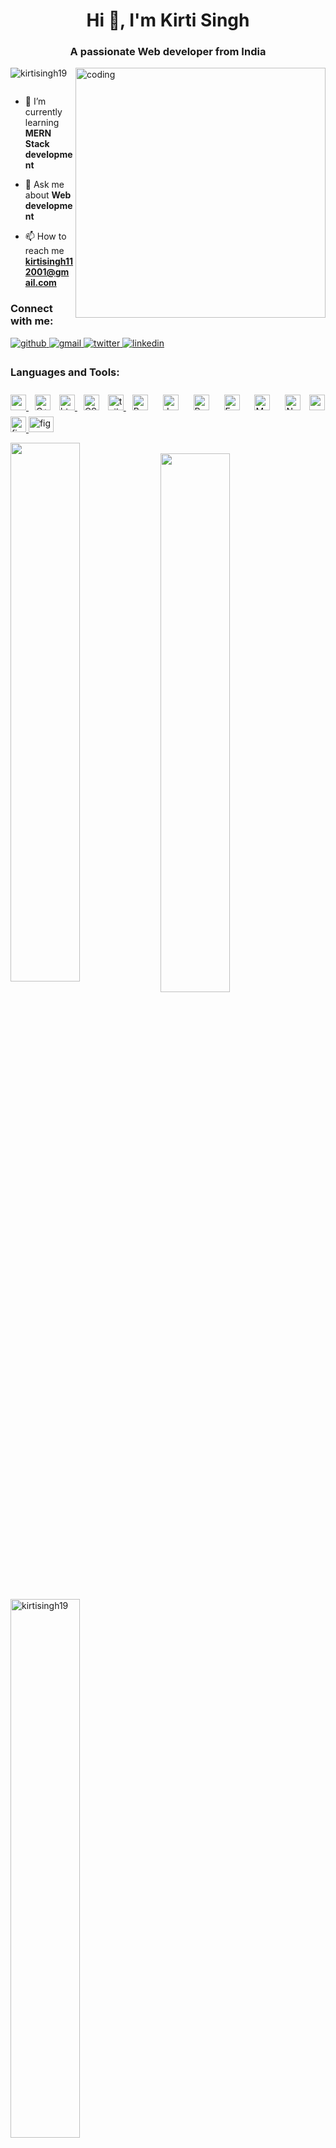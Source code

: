 <h1 align="center">Hi 👋, I'm Kirti Singh</h1>
<h3 align="center">A passionate Web developer from India</h3>
<img align="right" alt="coding" width="400"src="https://cdn.dribbble.com/users/331265/screenshots/2542587/gabi-d.gif">
<p align="left"> <img src="https://komarev.com/ghpvc/?username=kirtisingh19&label=Profile%20views&color=0e75b6&style=flat" alt="kirtisingh19" /> </p>

<p align="left"> <a href="https://twitter.com/" target="blank"><img src="https://img.shields.io/twitter/follow/?logo=twitter&style=for-the-badge" alt="" /></a> </p>

- 🌱 I’m currently learning **MERN Stack development**

- 💬 Ask me about **Web development**

- 📫 How to reach me **kirtisingh112001@gmail.com**

<h3 align="left"><b>Connect with me:</b></h3>
<div align="left">
<a href="https://github.com/kirtisingh19" target="_blank">
<img src=https://img.shields.io/badge/github-%2324292e.svg?&style=for-the-badge&logo=github&logoColor=white alt=github style="margin-bottom: 5px;" />
</a>
  <a href="" target="_blank">
<img src=https://img.shields.io/badge/Gmail-D14836?style=for-the-badge&logo=gmail&logoColor=white=for-the-badge&logo=gmail&logoColor=white alt=gmail style="margin-bottom: 5px;" />
</a>
<a href="https://twitter.com/KirtiSingh011" target="_blank">
<img src=https://img.shields.io/badge/twitter-%2300acee.svg?&style=for-the-badge&logo=twitter&logoColor=white alt=twitter style="margin-bottom: 5px;" />
</a>
<a href="https://www.linkedin.com/in/kirti-singh-a6236a234/" target="_blank">
<img src=https://img.shields.io/badge/linkedin-%231E77B5.svg?&style=for-the-badge&logo=linkedin&logoColor=white alt=linkedin style="margin-bottom: 5px;" />
</a>
</div>  


<h3 align="left"><b>Languages and Tools:</b></h3>
<p align="left">
 <a href="https://www.cprogramming.com/" target="_blank" rel="noreferrer"> <img src="https://img.shields.io/badge/C-00599C?style=for-the-badge&logo=c&logoColor=white" alt="c"  height="25"/> </a>
 <a href="https://www.cplusplus.com/" target="_blank"><img style="margin: 10px" src="https://img.shields.io/badge/C%2B%2B-00599C?style=for-the-badge&logo=c%2B%2B&logoColor=white" alt="C++" height="25" /></a>  
 <a href="https://www.w3.org/html/" target="_blank" rel="noreferrer"> <img src="https://img.shields.io/badge/HTML5-E34F26?style=for-the-badge&logo=html5&logoColor=white" alt="html5"  height="25"/> </a>
  <a href="https://www.w3schools.com/css/" target="_blank"><img style="margin: 10px" src="https://img.shields.io/badge/CSS3-1572B6?style=for-the-badge&logo=css3&logoColor=white" alt="CSS3" height="25" /></a> 
  <a href="https://tailwindcss.com/" target="_blank" rel="noreferrer"> <img src="https://img.shields.io/badge/Tailwind_CSS-38B2AC?style=for-the-badge&logo=tailwind-css&logoColor=white" alt="tailwind" height="25"/> </a> 
  <a href="https://getbootstrap.com/docs/3.4/javascript/" target="_blank"><img style="margin: 10px" src="https://img.shields.io/badge/Bootstrap-563D7C?style=for-the-badge&logo=bootstrap&logoColor=white" alt="Bootstrap" height="25" /></a>
  <a href="https://www.javascript.com/" target="_blank"><img style="margin: 10px" src="https://img.shields.io/badge/JavaScript-323330?style=for-the-badge&logo=javascript&logoColor=F7DF1E" alt="JavaScript" height="25" /></a>  
<a href="https://reactjs.org/" target="_blank"><img style="margin: 10px" src="https://img.shields.io/badge/React-20232A?style=for-the-badge&logo=react&logoColor=61DAFB" alt="React" height="25" /></a>  
<a href="https://expressjs.com/" target="_blank"><img style="margin: 10px" src="https://profilinator.rishav.dev/skills-assets/express-original-wordmark.svg" alt="Express.js" height="25" /></a>  
<a href="https://www.mongodb.com/" target="_blank"><img style="margin: 10px" src="https://img.shields.io/badge/MongoDB-4EA94B?style=for-the-badge&logo=mongodb&logoColor=white" alt="MongoDB" height="25" /></a>  
<a href="https://nodejs.org/" target="_blank"><img style="margin: 10px" src="https://img.shields.io/badge/Node.js-339933?style=for-the-badge&logo=nodedotjs&logoColor=white" alt="Node.js" height="25" /></a>  
<a href="https://postman.com" target="_blank" rel="noreferrer"> <img src="https://img.shields.io/badge/Postman-FF6C37?style=for-the-badge&logo=Postman&logoColor=white" alt="postman" height="25"/> </a>
<a href="https://www.figma.com/" target="_blank" rel="noreferrer"> <img src="https://img.shields.io/badge/Figma-F24E1E?style=for-the-badge&logo=figma&logoColor=white" alt="figma" height="25"/> </a>
<a href="https://www.figma.com/" target="_blank" rel="noreferrer"> <img src="https://img.shields.io/badge/Canva-%2300C4CC.svg?&style=for-the-badge&logo=Canva&logoColor=white" alt="figma" width="40" height="25"/> </a> 
<div>
<img align="left" width="47%" src="https://github-readme-stats.vercel.app/api?username=kirtisingh19&show_icons=true&title_color=ffffff&icon_color=bb2acf&text_color=daf7dc&bg_color=151515" /></br>
<img width="47%" src="https://github-readme-stats.vercel.app/api/top-langs/?username=kirtisingh19&show_icons=true&title_color=ffffff&icon_color=bb2acf&text_color=daf7dc&bg_color=151515&layout=compact" />

</div>
<div>
<img align="center" width="47%"src="https://github-readme-streak-stats.herokuapp.com/?user=kirtisingh19&&show_icons=true&title_color=ffffff&icon_color=bb2acf&text_color=daf7dc&bg_color=151515" alt="kirtisingh19"/>
</div>
